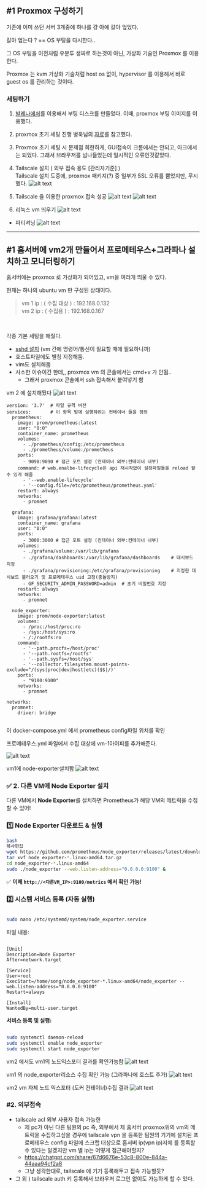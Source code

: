 ## #1 Proxmox 구성하기

기존에 이미 쓰던 서버 3개중에 하나를 걍 아예 갈아 엎었다.

갈아 엎는다 ? == OS 부팅을 다시한다..

그 OS 부팅을 이전처럼 우분투 생짜로 하는것이 아닌,
가상화 기술인 Proxmox 를 이용한다.

Proxmox 는 kvm 가상화 기술처럼 host os 없이, hypervisor 를 이용해서 바로 guest os 를 관리하는 것이다.

### 세팅하기

1. [발레나에처](https://etcher.balena.io/)를 이용해서 부팅 디스크를 만들었다.
   이때, proxmox 부팅 이미지를 이용했다.

2. proxmox 초기 세팅 진행
   병욱님의 [자료](https://cybecho.notion.site/Proxmox-029d1e143d554abc8b9a6e5da8468f09?pvs=4)를 참고했다.

3. Proxmox 초기 세팅 시 문제점
   희한하게, GUI접속이 크롬에서는 안되고, 아크에서는 되었다.
   그래서 브라우저를 넘나들었는데
   일시적인 오류인것같았다.

4. Tailscale 설치 ( 외부 접속 용도 [관리자기준] ) <br>
   Tailscale 설치 도중에, proxmox 패키지(?) 중 일부가 SSL 오류를 뿜었지만, 무시했다.
   ![alt text](image.png)

5. Tailscale 을 이용한 proxmox 접속 성공
   ![alt text](image-1.png)
   ![alt text](image-2.png)

6. 리눅스 vm 띄우기
   ![alt text](image-3.png)

- 파티셔닝
  ![alt text](image-4.png)

---

## #1 홈서버에 vm2개 만들어서 프로메테우스+그라파나 설치하고 모니터링하기

홈서버에는 proxmox 로 가상화가 되어있고, vm을 여러개 띄울 수 있다.

현재는 하나의 ubuntu vm 만 구성된 상태이다.

> vm 1 ip : ( 수집 대상 ) : 192.168.0.132 <br> vm 2 ip : ( 수집용 ) : 192.168.0.167

<br>

각종 기본 세팅을 해줬다.

- [sshd 설치](https://dirt-spoon.tistory.com/181) (vm 간에 명령어/통신이 필요할 때에 필요하니까)
- 호스트파일에도 별칭 지정해둠.
- vim도 설치해둠
- 사소한 이슈이긴 한데,, proxmox vm 의 콘솔에서는 cmd+v 가 안됨..
  - 그래서 proxmox 콘솔에서 ssh 접속해서 붙여넣기 함

vm 2 에 설치해뒀다
![alt text](image-5.png)

```
version: '3.7'  # 파일 규격 버전
services:       # 이 항목 밑에 실행하려는 컨테이너 들을 정의
  prometheus:
    image: prom/prometheus:latest
    user: "0:0"
    container_name: prometheus
    volumes:
      - ./prometheus/config:/etc/prometheus
      - ./prometheus/volume:/prometheus
    ports:
      - 9090:9090 # 접근 포트 설정 (컨테이너 외부:컨테이너 내부)
    command: # web.enalbe-lifecycle은 api 재시작없이 설정파일들을 reload 할 수 있게 해줌
      - '--web.enable-lifecycle'
      - '--config.file=/etc/prometheus/prometheus.yaml'
    restart: always
    networks:
      - promnet

  grafana:
    image: grafana/grafana:latest
    container_name: grafana
    user: "0:0"
    ports:
      - 3000:3000 # 접근 포트 설정 (컨테이너 외부:컨테이너 내부)
    volumes:
      - ./grafana/volume:/var/lib/grafana
      - ./grafana/dashboards:/var/lib/grafana/dashboards    # 대시보드 지정
      - ./grafana/provisioning:/etc/grafana/provisioning    # 지정한 대시보드 불러오기 및 프로메테우스 uid 고정(충돌방지)
      - GF_SECURITY_ADMIN_PASSWORD=admin  # 초기 비밀번호 지정
    restart: always
    networks:
      - promnet

  node_exporter:
    image: prom/node-exporter:latest
    volumes:
      - /proc:/host/proc:ro
      - /sys:/host/sys:ro
      - /:/rootfs:ro
    command:
      - '--path.procfs=/host/proc'
      - '--path.rootfs=/rootfs'
      - '--path.sysfs=/host/sys'
      - '--collector.filesystem.mount-points-exclude=^/(sys|proc|dev|host|etc)($$|/)'
    ports:
      - "9100:9100"
    networks:
      - promnet

networks:
  promnet:
    driver: bridge


```

이 docker-compose.yml 에서 prometheus config파일 위치를 확인

프로메테우스.yml 파일에서 수집 대상에 vm-1아이피를 추가해준다.

![alt text](image-6.png)

vm1에 node-exporter설치함
![alt text](image-7.png)

### **✅ 2. 다른 VM에 Node Exporter 설치**

다른 VM에서 **Node Exporter**를 설치하면 Prometheus가 해당 VM의 메트릭을 수집할 수 있어!

### **1️⃣ Node Exporter 다운로드 & 실행**

```bash
bash
복사편집
wget https://github.com/prometheus/node_exporter/releases/latest/download/node_exporter-*.linux-amd64.tar.gz
tar xvf node_exporter-*.linux-amd64.tar.gz
cd node_exporter-*.linux-amd64
sudo ./node_exporter --web.listen-address="0.0.0.0:9100" &

```

✅ **이제 `http://<다른VM_IP>:9100/metrics` 에서 확인 가능!**

### **2️⃣ 시스템 서비스 등록 (자동 실행)**

```bash

sudo nano /etc/systemd/system/node_exporter.service
```

파일 내용:

```

[Unit]
Description=Node Exporter
After=network.target

[Service]
User=root
ExecStart=/home/song/node_exporter-*.linux-amd64/node_exporter --web.listen-address="0.0.0.0:9100"
Restart=always

[Install]
WantedBy=multi-user.target

```

**서비스 등록 및 실행:**

```bash

sudo systemctl daemon-reload
sudo systemctl enable node_exporter
sudo systemctl start node_exporter

```

vm2 에서도 vm1의 노드익스포터 결과를 확인가능함
![alt text](image-8.png)

vm1 의 node_exporter리소스 수집 확인 가능 (그라파나에 호스트 추가)
![alt text](image-9.png)

vm2 vm 자체 노드 익스포터 (도커 컨테이너)수집 결과
![alt text](image-10.png)

### #2. 외부접속

- tailscale acl 외부 사용자 접속 가능한
  - 제 pc가 아닌 다른 팀원의 pc 즉, 외부에서 제 홈서버 proxmox위의 vm의 메트릭을 수집하고싶을 경우에
    tailscale vpn 을 등록한 팀원의 기기에 설치된 프로메테우스 config 파일에 스크랩 대상으로 홈서버 ip(vpn ip)자체 를 등록할 수 있다는 알겠지만
    vm 별 ip는 어떻게 접근해야할지?
  - https://chatgpt.com/share/67d6676e-53c8-800e-844a-44aaa94cf2a8
  - 그냥 생각한대로, tailscale 에 기기 등록해두고 접속 가능할듯?
- 그 외 ) tailscale auth 키 등록해서 브라우저 로그인 없이도 가능하게 할 수 있다.

